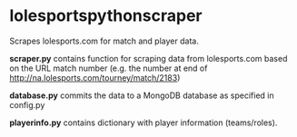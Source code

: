 lolesportspythonscraper
=======================

Scrapes lolesports.com for match and player data. 

**scraper.py** contains function for scraping data from lolesports.com based on the URL match number (e.g. the number at end of http://na.lolesports.com/tourney/match/2183)

**database.py** commits the data to a MongoDB database as specified in config.py

**playerinfo.py** contains dictionary with player information (teams/roles).

